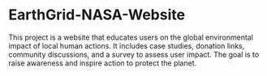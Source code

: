 # EarthGrid-NASA-Website
This project is a website that educates users on the global environmental impact of local human actions. It includes case studies, donation links, community discussions, and a survey to assess user impact. The goal is to raise awareness and inspire action to protect the planet.
